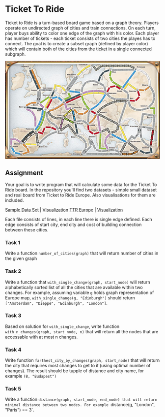# Ticket To Ride

Ticket to Ride is a turn-based board game based on a graph theory. Players operate on undirected
graph of cities and train connections. On each turn, player buys ability
to color one edge of the graph with his color. Each player has number of tickets - each ticket
consists of two cities the playes has to connect. The goal is to create a subset graph (defined by
player color) which will contain both of the cities from the ticket in a single connected subgraph.

![Ticket to ride board](ticket_to_ride_board.jpg "Ticket to ride board")

## Assignment 
Your goal is to write program that will calculate some data for the Ticket To Ride board. In the
repository you'll find two datasets - simple small dataset and real board from Ticket to Ride
Europe. Also visualisations for them are included.

[Sample Data Set](data_sample.txt) | [Visualization](data_sample.png)
[TTR Europe](data_ttr_europe.txt) | [Visualization](data_ttr_europe.png)

Each file consists of lines, in each line there is single edge defined. Each edge consists of start
city, end city and cost of building connection between these cities.

### Task 1
Write a function `number_of_cities(graph)` that will return number of cities in the given graph

### Task 2
Write a function that `with_single_change(graph, start_node)` will return alphabetically sorted list
of all the cities that are available within two changes. For example, assuming variable `g` holds
graph representation of Europe map, `with_single_change(g, "Edinburgh")` should return `["Amsterdam",
"Dieppe", "Edinburgh", "London"]`.

### Task 3
Based on solution for `with_single_change`, write function `with_n_changes(graph, start_node, n)`
that will return all the nodes that are accessable with at most n changes.

### Task 4
Write function `farthest_city_by_changes(graph, start_node)` that will return the city that requires
most changes to get to it (using optimal number of changes). The result should be tupple of distance
and city name, for example `(8, "Budapest")`

### Task 5
Write a function `distance(graph, start_node, end_node) that will return minimal distance between
two nodes. For example `distance(g, "London", "Paris") == 3`.


